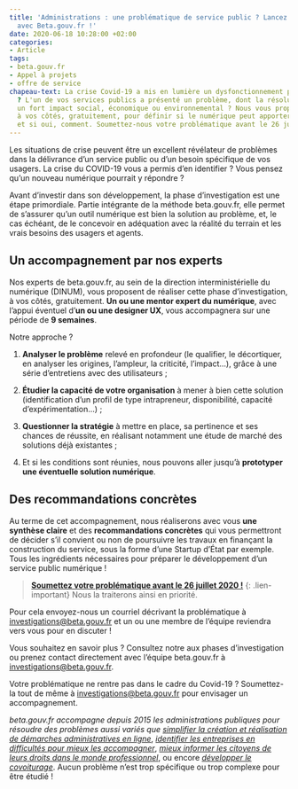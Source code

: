 ```yaml
---
title: 'Administrations : une problématique de service public ? Lancez une investigation
  avec Beta.gouv.fr !'
date: 2020-06-18 10:28:00 +02:00
categories:
- Article
tags:
- beta.gouv.fr
- Appel à projets
- offre de service
chapeau-text: La crise Covid-19 a mis en lumière un dysfonctionnement pour vos usagers
  ? L'un de vos services publics a présenté un problème, dont la résolution présenterait
  un fort impact social, économique ou environnemental ? Nous vous proposons d'investiguer,
  à vos côtés, gratuitement, pour définir si le numérique peut apporter une solution
  et si oui, comment. Soumettez-nous votre problématique avant le 26 juillet !
---
```


Les situations de crise peuvent être un excellent révélateur de problèmes dans la délivrance d’un service public ou d’un besoin spécifique de vos usagers. La crise du COVID-19 vous a permis d’en identifier ? Vous pensez qu’un nouveau numérique pourrait y répondre ?

Avant d’investir dans son développement, la phase d’investigation est une étape primordiale. Partie intégrante de la méthode beta.gouv.fr, elle permet de s’assurer qu’un outil numérique est bien la solution au problème, et, le cas échéant, de le concevoir en adéquation avec la réalité du terrain et les vrais besoins des usagers et agents.

## Un accompagnement par nos experts

Nos experts de beta.gouv.fr, au sein de la direction interministérielle du numérique (DINUM), vous proposent de réaliser cette phase d’investigation, à vos côtés, gratuitement. **Un ou une mentor expert du numérique**, avec l’appui éventuel d’**un ou une designer UX**, vous accompagnera sur une période de **9 semaines**.

Notre approche ?

1. **Analyser le problème** relevé en profondeur (le qualifier, le décortiquer, en analyser les origines, l’ampleur, la criticité, l’impact…), grâce à une série d’entretiens avec des utilisateurs ;

2. **Étudier la capacité de votre organisation** à mener à bien cette solution (identification d’un profil de type intrapreneur, disponibilité, capacité d’expérimentation…) ;

3.  **Questionner la stratégie** à mettre en place, sa pertinence et ses chances de réussite, en réalisant notamment une étude de marché des solutions déjà existantes ;

4. Et si les conditions sont réunies, nous pouvons aller jusqu’à **prototyper une éventuelle solution numérique**.

## Des recommandations concrètes

Au terme de cet accompagnement, nous réaliserons avec vous **une synthèse claire** et des **recommandations concrètes** qui vous permettront de décider s’il convient ou non de poursuivre les travaux en finançant la construction du service, sous la forme d’une Startup d’État par exemple. Tous les ingrédients nécessaires pour préparer le développement d’un service public numérique !

> **[Soumettez votre problématique avant le 26 juillet 2020 !](mailto:investigations@beta.gouv.fr)**
{: .lien-important} Nous la traiterons ainsi en priorité.

Pour cela envoyez-nous un courriel décrivant la problématique à [investigations@beta.gouv.fr](mailto:investigations@beta.gouv.fr) et un ou une membre de l’équipe reviendra vers vous pour en discuter !

Vous souhaitez en savoir plus ? Consultez notre aux phases d’investigation ou prenez contact directement avec l’équipe beta.gouv.fr à [investigations@beta.gouv.fr](mailto:investigations@beta.gouv.fr).

Votre problématique ne rentre pas dans le cadre du Covid-19 ? Soumettez-la tout de même à [investigations@beta.gouv.fr](mailto:investigations@beta.gouv.frp) pour envisager un accompagnement.

*beta.gouv.fr accompagne depuis 2015 les administrations publiques pour résoudre des problèmes aussi variés que [simplifier la création et réalisation de démarches administratives en ligne](https://beta.gouv.fr/startups/demarches-simplifiees.fr.html)*, *[identifier les entreprises en difficultés pour mieux les accompagner](https://beta.gouv.fr/startups/signaux-faibles.html)*, *[mieux informer les citoyens de leurs droits dans le monde professionnel](https://beta.gouv.fr/startups/codedutravail.html)*, ou encore *[développer le covoiturage](https://beta.gouv.fr/startups/preuve-de-covoiturage.html)*. Aucun problème n’est trop spécifique ou trop complexe pour être étudié !